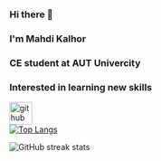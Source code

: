 ### Hi there 👋
### I'm Mahdi Kalhor
### CE student at AUT Univercity
### Interested in learning new skills

[<img src='https://cdn.jsdelivr.net/npm/simple-icons@3.0.1/icons/github.svg' alt='github' height='40'>](https://github.com/mahdikalhor1)  
[![Top Langs](https://github-readme-stats.vercel.app/api/top-langs/?username=mahdikalhor1&layout=compact)](https://github.com/anuraghazra/github-readme-stats)

![GitHub streak stats](https://streak-stats.demolab.com/?user=mahdikalhor1)  
